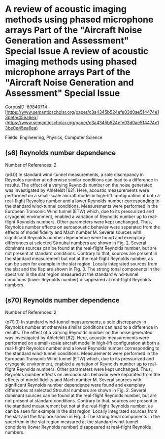 # A review of acoustic imaging methods using phased microphone arrays Part of the "Aircraft Noise Generation and Assessment" Special Issue A review of acoustic imaging methods using phased microphone arrays Part of the "Aircraft Noise Generation and Assessment" Special Issue

CorpusID: 69840714 - [https://www.semanticscholar.org/paper/c3a4345b524efe03d0ae514474e13be0e45ea6ea](https://www.semanticscholar.org/paper/c3a4345b524efe03d0ae514474e13be0e45ea6ea)

Fields: Engineering, Physics, Computer Science

## (s6) Reynolds number dependence
Number of References: 2

(p6.0) In standard wind-tunnel measurements, a sole discrepancy in Reynolds number at otherwise similar conditions can lead to a difference in results. The effect of a varying Reynolds number on the noise generated was investigated by Ahlefeldt [62]. Here, acoustic measurements were performed on a small-scale aircraft model in high-lift configuration at both a real-flight Reynolds number and a lower Reynolds number corresponding to the standard wind-tunnel conditions. Measurements were performed in the European Transonic Wind tunnel (ETW) which, due to its pressurized and cryogenic environment, enabled a variation of Reynolds number up to real-flight Reynolds numbers. Other parameters were kept unchanged. Thus, Reynolds number effects on aeroacoustic behavior were separated from the effects of model fidelity and Mach number M. Several sources with significant Reynolds number dependence were found and exemplary differences at selected Strouhal numbers are shown in Fig. 2. Several dominant sources can be found at the real-flight Reynolds number, but are not present at standard conditions. Contrary to that, sources are present in the standard measurement but not at the real-flight Reynolds number, as can be seen for example in the slat region. Locally integrated sources from the slat and the flap are shown in Fig. 3. The strong tonal components in the spectrum in the slat region measured at the standard wind-tunnel conditions (lower Reynolds number) disappeared at real-flight Reynolds numbers.
## (s70) Reynolds number dependence
Number of References: 2

(p70.0) In standard wind-tunnel measurements, a sole discrepancy in Reynolds number at otherwise similar conditions can lead to a difference in results. The effect of a varying Reynolds number on the noise generated was investigated by Ahlefeldt [62]. Here, acoustic measurements were performed on a small-scale aircraft model in high-lift configuration at both a real-flight Reynolds number and a lower Reynolds number corresponding to the standard wind-tunnel conditions. Measurements were performed in the European Transonic Wind tunnel (ETW) which, due to its pressurized and cryogenic environment, enabled a variation of Reynolds number up to real-flight Reynolds numbers. Other parameters were kept unchanged. Thus, Reynolds number effects on aeroacoustic behavior were separated from the effects of model fidelity and Mach number M. Several sources with significant Reynolds number dependence were found and exemplary differences at selected Strouhal numbers are shown in Fig. 2. Several dominant sources can be found at the real-flight Reynolds number, but are not present at standard conditions. Contrary to that, sources are present in the standard measurement but not at the real-flight Reynolds number, as can be seen for example in the slat region. Locally integrated sources from the slat and the flap are shown in Fig. 3. The strong tonal components in the spectrum in the slat region measured at the standard wind-tunnel conditions (lower Reynolds number) disappeared at real-flight Reynolds numbers.
